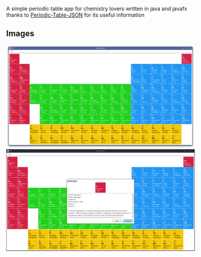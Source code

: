 A simple periodic table app for chemistry lovers written in java and javafx
<br>
thanks to [Periodic-Table-JSON](https://github.com/Bowserinator/Periodic-Table-JSON) for its useful information

## Images

<img src="Images/Screenshot_20221113_154536.png">
<img src="Images/Screenshot_20221113_154605.png">
